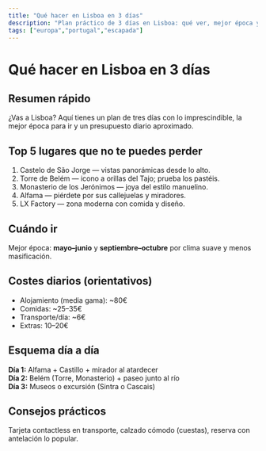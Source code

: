 ```yaml
---
title: "Qué hacer en Lisboa en 3 días"
description: "Plan práctico de 3 días en Lisboa: qué ver, mejor época y presupuesto diario orientativo."
tags: ["europa","portugal","escapada"]
---
```


# Qué hacer en Lisboa en 3 días

## Resumen rápido
¿Vas a Lisboa? Aquí tienes un plan de tres días con lo imprescindible, la mejor época para ir y un presupuesto diario aproximado.

## Top 5 lugares que no te puedes perder
1. Castelo de São Jorge — vistas panorámicas desde lo alto.  
2. Torre de Belém — icono a orillas del Tajo; prueba los pastéis.  
3. Monasterio de los Jerónimos — joya del estilo manuelino.  
4. Alfama — piérdete por sus callejuelas y miradores.  
5. LX Factory — zona moderna con comida y diseño.

## Cuándo ir
Mejor época: **mayo–junio** y **septiembre–octubre** por clima suave y menos masificación.

## Costes diarios (orientativos)
- Alojamiento (media gama): ~80€  
- Comidas: ~25–35€  
- Transporte/día: ~6€  
- Extras: 10–20€

<!-- ADSENSE_BREAK_1 -->

## Esquema día a día
**Día 1:** Alfama + Castillo + mirador al atardecer  
**Día 2:** Belém (Torre, Monasterio) + paseo junto al río  
**Día 3:** Museos o excursión (Sintra o Cascais)

<!-- ADSENSE_BREAK_2 -->

## Consejos prácticos
Tarjeta contactless en transporte, calzado cómodo (cuestas), reserva con antelación lo popular.
